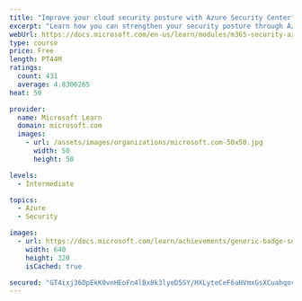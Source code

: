 ```yaml
---
title: "Improve your cloud security posture with Azure Security Center"
excerpt: "Learn how you can strengthen your security posture through Azure Security Center."
webUrl: https://docs.microsoft.com/en-us/learn/modules/m365-security-azure-security-center/
type: course
price: Free
length: PT44M
ratings:
  count: 431
  average: 4.8306265
heat: 50

provider:
  name: Microsoft Learn
  domain: microsoft.com
  images:
    - url: /assets/images/organizations/microsoft.com-50x50.jpg
      width: 50
      height: 50

levels:
  - Intermediate

topics:
  - Azure
  - Security

images:
  - url: https://docs.microsoft.com/learn/achievements/generic-badge-social.png
    width: 640
    height: 320
    isCached: true

secured: "GT4ixj36OpEkK0vnHEoFn4lBx8k3lyeD5SY/HXLyteCeF6aHVmxGsXCuahqov10Umvnwk+WFc+woOvsVc0wZkOxGeBJoG27vjOAgc0baKj57TldpIE7GpxA7pOaYkApvxt+dnlSS0Blvi1DiZt8K1fvf9MXPLUNab3ETiFC32OCXG8zdPOI87VBEe5iVDJtXH5Qv84I9ZKKYtuILjDG1kLIyT3ayH/xN35YbD8r4RPC2tm0fnIwCLKYS9umGm8DysI4K0F0YziVyY/iziT7IkO5TQDiTRzhMWgy8PrmCYOo06lb4Zxq4RNvtut+nPMm8bAvEyKABTl8EnnaKPjKohdGUjAgbqqNDgjapz5TOVND1MQNnziGHyxXy3nJcj6HJKnd5POMlQjS9YxsVJsCBnHUfcMJtMO5iIdlRyyLNG0c=;1WN9A/Mdw2cMC4k9EOr8bA=="
---
```


